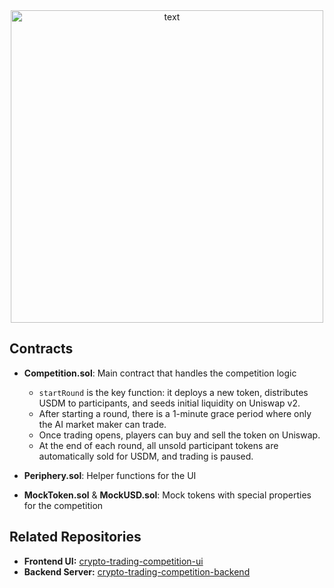 <div align="center">
  <img src="https://github.com/user-attachments/assets/f2d35488-b990-4b36-8b8b-6ce23deb652e" alt="text" width="500"/>
</div>

## Contracts

- **Competition.sol**: Main contract that handles the competition logic
  - `startRound` is the key function: it deploys a new token, distributes USDM to participants, and seeds initial liquidity on Uniswap v2.
  - After starting a round, there is a 1-minute grace period where only the AI market maker can trade.
  - Once trading opens, players can buy and sell the token on Uniswap.
  - At the end of each round, all unsold participant tokens are automatically sold for USDM, and trading is paused.

- **Periphery.sol**: Helper functions for the UI

- **MockToken.sol** & **MockUSD.sol**: Mock tokens with special properties for the competition

## Related Repositories

- **Frontend UI:** [crypto-trading-competition-ui](https://github.com/Jun1on/crypto-trading-competition-ui/)
- **Backend Server:** [crypto-trading-competition-backend](https://github.com/Jun1on/crypto-trading-competition-backend)
